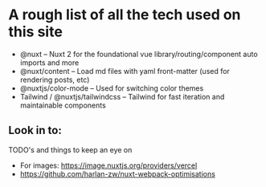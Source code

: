 # A rough list of all the tech used on this site

- @nuxt – Nuxt 2 for the foundational vue library/routing/component auto imports and more
- @nuxt/content – Load md files with yaml front-matter (used for rendering posts, etc)
- @nuxtjs/color-mode – Used for switching color themes
- Tailwind / @nuxtjs/tailwindcss – Tailwind for fast iteration and maintainable components

## Look in to:

TODO's and things to keep an eye on

- For images: https://image.nuxtjs.org/providers/vercel
- https://github.com/harlan-zw/nuxt-webpack-optimisations